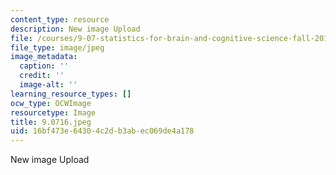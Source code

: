 ```yaml
---
content_type: resource
description: New image Upload
file: /courses/9-07-statistics-for-brain-and-cognitive-science-fall-2016/16bf473e64304c2db3abec069de4a178_9.07f16.jpeg
file_type: image/jpeg
image_metadata:
  caption: ''
  credit: ''
  image-alt: ''
learning_resource_types: []
ocw_type: OCWImage
resourcetype: Image
title: 9.0716.jpeg
uid: 16bf473e-6430-4c2d-b3ab-ec069de4a178
---
```

New image Upload

